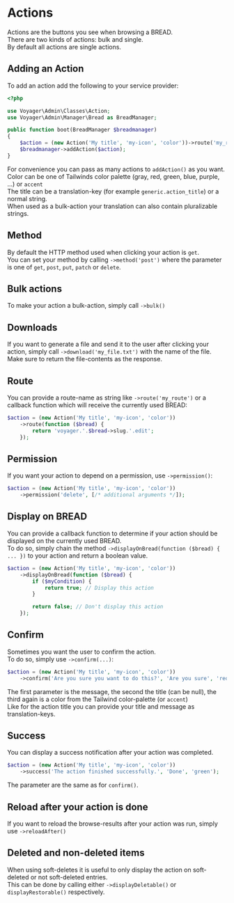 # Actions

Actions are the buttons you see when browsing a BREAD.  
There are two kinds of actions: bulk and single.  
By default all actions are single actions.

## Adding an Action

To add an action add the following to your service provider:

```php
<?php

use Voyager\Admin\Classes\Action;
use Voyager\Admin\Manager\Bread as BreadManager;

public function boot(BreadManager $breadmanager)
{
    $action = (new Action('My title', 'my-icon', 'color'))->route('my_route');
    $breadmanager->addAction($action);
}
```

For convenience you can pass as many actions to `addAction()` as you want.  
Color can be one of Tailwinds color palette (gray, red, green, blue, purple, ...) or `accent`  
The title can be a translation-key (for example `generic.action_title`) or a normal string.  
When used as a bulk-action your translation can also contain pluralizable strings.

## Method

By default the HTTP method used when clicking your action is `get`.  
You can set your method by calling `->method('post')` where the parameter is one of `get`, `post`, `put`, `patch` or `delete`.

## Bulk actions

To make your action a bulk-action, simply call `->bulk()`

## Downloads

If you want to generate a file and send it to the user after clicking your action, simply call `->download('my_file.txt')` with the name of the file.  
Make sure to return the file-contents as the response.

## Route

You can provide a route-name as string like `->route('my_route')` or a callback function which will receive the currently used BREAD:

```php
$action = (new Action('My title', 'my-icon', 'color'))
    ->route(function ($bread) {
        return 'voyager.'.$bread->slug.'.edit';
    });
```

## Permission

If you want your action to depend on a permission, use `->permission()`:

```php
$action = (new Action('My title', 'my-icon', 'color'))
    ->permission('delete', [/* additional arguments */]);
```

## Display on BREAD

You can provide a callback function to determine if your action should be displayed on the currently used BREAD.  
To do so, simply chain the method `->displayOnBread(function ($bread) { ... })` to your action and return a boolean value.

```php
$action = (new Action('My title', 'my-icon', 'color'))
    ->displayOnBread(function ($bread) {
        if ($myCondition) {
            return true; // Display this action
        }

        return false; // Don't display this action
    });
```

## Confirm

Sometimes you want the user to confirm the action.  
To do so, simply use `->confirm(...)`:

```php
$action = (new Action('My title', 'my-icon', 'color'))
    ->confirm('Are you sure you want to do this?', 'Are you sure', 'red');
```

The first parameter is the message, the second the title (can be null), the third again is a color from the Tailwind color-palette (or `accent`)  
Like for the action title you can provide your title and message as translation-keys.

## Success

You can display a success notification after your action was completed.  

```php
$action = (new Action('My title', 'my-icon', 'color'))
    ->success('The action finished successfully.', 'Done', 'green');
```

The parameter are the same as for `confirm()`.

## Reload after your action is done

If you want to reload the browse-results after your action was run, simply use `->reloadAfter()`

## Deleted and non-deleted items

When using soft-deletes it is useful to only display the action on soft-deleted or not soft-deleted entries.  
This can be done by calling either `->displayDeletable()` or `displayRestorable()` respectively.  

